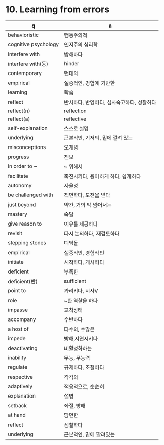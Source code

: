 # 10. Learning from errors

 q  | a
--- | ---
behavioristic		| 행동주의적
cognitive psychology	| 인지주의 심리학
interfere with		| 방해하다
interfere with(동)	| hinder
contemporary		| 현대의
empirical		| 실증적인, 경험에 기반한
learning		| 학습
reflect			| 반사하다, 반영하다, 심사숙고하다, 성찰하다
reflect(n)		| reflection
reflect(a)		| reflective
self-explanation	| 스스로 설명
underlying		| 근본적인, 기저의, 밑에 깔려 있는
misconceptions		| 오개념
progress		| 진보
in order to ~		| ~ 위해서
facilitate		| 촉진시키다, 용이하게 하다, 쉽게하다
autonomy		| 자율성
be challenged with		| 직면하다, 도전을 받다
just beyond		| 약간, 거의 막 넘어서는
mastery			| 숙달
give reason to		| 이유를 제공하다
revisit		| 다시 논의하다, 재검토하다
stepping stones		| 디딤돌
empirical		| 실증적인, 경험적인
initiate		| 시작하다, 개시하다
deficient		| 부족한
deficient(반)		| sufficient
point to		| 가리키다, 시사V
role			| ~한 역할을 하다
impasse			| 교착상태
accompany		| 수반하다
a host of		| 다수의, 수많은
impede			| 방해,지연시키다
deactivating		| 비활성화하는
inability		| 무능, 무능력
regulate		| 규제하다, 조절하다
respective		| 각각의
adaptively		| 적응적으로, 순순히
explanation		| 설명
setback			| 좌절, 방해
at hand			| 당면한
reflect			| 성찰하다
underlying		| 근본적인, 밑에 깔려있는
